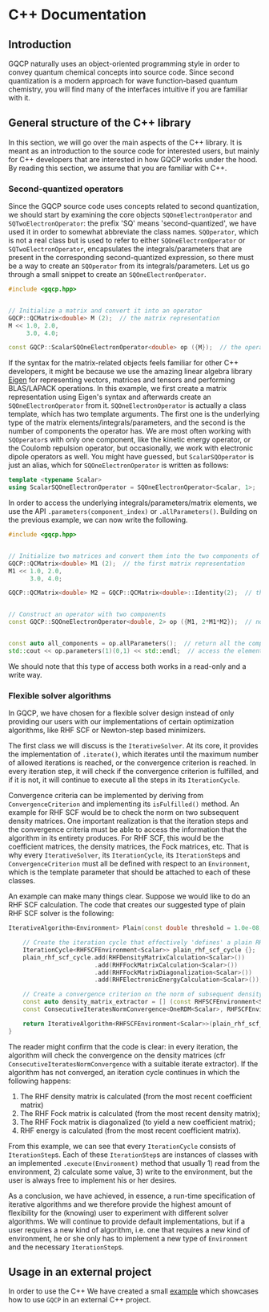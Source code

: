 # C++ Documentation


## Introduction

GQCP naturally uses an object-oriented programming style in order to convey quantum chemical concepts into source code.
Since second quantization is a modern approach for wave function-based quantum chemistry, you will find many of the interfaces intuitive if you are familiar with it.


## General structure of the C++ library

In this section, we will go over the main aspects of the C++ library.
It is meant as an introduction to the source code for interested users, but mainly for C++ developers that are interested in how GQCP works under the hood.
By reading this section, we assume that you are familiar with C++.


### Second-quantized operators
Since the GQCP source code uses concepts related to second quantization, we should start by examining the core objects `SQOneElectronOperator` and `SQTwoElectronOperator`: the prefix 'SQ' means 'second-quantized', we have used it in order to somewhat abbreviate the class names. 
`SQOperator`, which is not a real class but is used to refer to either `SQOneElectronOperator` or `SQTwoElectronOperator`, encapsulates the integrals/parameters that are present in the corresponding second-quantized expression, so there must be a way to create an `SQOperator` from its integrals/parameters.
Let us go through a small snippet to create an `SQOneElectronOperator`. 


```cpp
#include <gqcp.hpp>


// Initialize a matrix and convert it into an operator
GQCP::QCMatrix<double> M (2);  // the matrix representation
M << 1.0, 2.0,
     3.0, 4.0;

const GQCP::ScalarSQOneElectronOperator<double> op ({M});  // the operator itself
```


If the syntax for the matrix-related objects feels familiar for other C++ developers, it might be because we use the amazing linear algebra library [Eigen](http://eigen.tuxfamily.org) for representing vectors, matrices and tensors and performing BLAS/LAPACK operations.
In this example, we first create a matrix representation using Eigen's syntax and afterwards create an `SQOneElectronOperator` from it.
`SQOneElectronOperator` is actually a class template, which has two template arguments.
The first one is the underlying type of the matrix elements/integrals/parameters, and the second is the number of components the operator has.
We are most often working with `SQOperator`s with only one component, like the kinetic energy operator, or the Coulomb repulsion operator, but occasionally, we work with electronic dipole operators as well.
You might have guessed, but `ScalarSQOperator` is just an alias, which for `SQOneElectronOperator` is written as follows:


```cpp
template <typename Scalar>
using ScalarSQOneElectronOperator = SQOneElectronOperator<Scalar, 1>;
```


In order to access the underlying integrals/parameters/matrix elements, we use the API `.parameters(component_index)` or `.allParameters()`. Building on the previous example, we can now write the following.


```cpp
#include <gqcp.hpp>


// Initialize two matrices and convert them into the two components of an operator
GQCP::QCMatrix<double> M1 (2);  // the first matrix representation
M1 << 1.0, 2.0,
      3.0, 4.0;

GQCP::QCMatrix<double> M2 = GQCP::QCMatrix<double>::Identity(2);  // the second first matrix representation


// Construct an operator with two components
const GQCP::SQOneElectronOperator<double, 2> op ({M1, 2*M1*M2});  // note that we can naturally work with multiplications of matrices thanks to QCMatrix inheriting from Eigen


const auto all_components = op.allParameters();  // return all the components
std::cout << op.parameters(1)(0,1) << std::endl;  // access the element (0,1) of the first component: this should print '2'
```

We should note that this type of access both works in a read-only and a write way.


<!-- ### Quantum chemical methods and models
We define a quantum chemical model as a set of related electronic structure models with the same classes of parameters. Tightly coupled to this definition, we define a quantum chemical method as the combination of a quantum chemical method and an objective. This objective supplies a way of checking optimality for the instance of a quantum chemical model.

In the `C++` code, we have implemented `QCMethod` as a class template, from which we show here the following excerpt:

```cpp
template <typename _QCModel, typename _DerivedQCMethod>
class QCMethod: public CRTP<_DerivedQCMethod> {
public:
    template <QCObjective objective>
    QCStructure<QCModel> optimize() { return this->derived().optimize(); }
};
```

This means that any method that derives from `QCMethod` (in a CRTP-way, i.e. allowing static polymorphism) and implements a suitable `optimize` function, conforms to this protocol. (A `QCStructure` encapsulates ground- and excited state energies and model parameters.) -->


### Flexible solver algorithms

In GQCP, we have chosen for a flexible solver design instead of only providing our users with our implementations of certain optimization algorithms, like RHF SCF or Newton-step based minimizers.

The first class we will discuss is the `IterativeSolver`. At its core, it provides the implementation of `.iterate()`, which iterates until the maximum number of allowed iterations is reached, or the convergence criterion is reached. In every iteration step, it will check if the convergence criterion is fulfilled, and if it is not, it will continue to execute all the steps in its `IterationCycle`.

Convergence criteria can be implemented by deriving from `ConvergenceCriterion` and implementing its `isFulfilled()` method. An example for RHF SCF would be to check the norm on two subsequent density matrices. One important realization is that the iteration steps and the convergence criteria must be able to access the information that the algorithm in its entirety produces. For RHF SCF, this would be the coefficient matrices, the density matrices, the Fock matrices, etc. That is why every `IterativeSolver`, its `IterationCycle`, its `IterationStep`s and `ConvergenceCriterion` must all be defined with respect to an `Environment`, which is the template parameter that should be attached to each of these classes.

An example can make many things clear. Suppose we would like to do an RHF SCF calculation. The code that creates our suggested type of plain RHF SCF solver is the following:

```cpp
IterativeAlgorithm<Environment> Plain(const double threshold = 1.0e-08, const size_t maximum_number_of_iterations = 128) {

    // Create the iteration cycle that effectively 'defines' a plain RHF SCF solver
    IterationCycle<RHFSCFEnvironment<Scalar>> plain_rhf_scf_cycle {};
    plain_rhf_scf_cycle.add(RHFDensityMatrixCalculation<Scalar>())
                        .add(RHFFockMatrixCalculation<Scalar>())
                        .add(RHFFockMatrixDiagonalization<Scalar>())
                        .add(RHFElectronicEnergyCalculation<Scalar>());

    // Create a convergence criterion on the norm of subsequent density matrices
    const auto density_matrix_extractor = [] (const RHFSCFEnvironment<Scalar>& environment) { return environment.density_matrices; };
    const ConsecutiveIteratesNormConvergence<OneRDM<Scalar>, RHFSCFEnvironment<Scalar>> convergence_criterion (threshold, density_matrix_extractor);

    return IterativeAlgorithm<RHFSCFEnvironment<Scalar>>(plain_rhf_scf_cycle, convergence_criterion, maximum_number_of_iterations);
}
```

The reader might confirm that the code is clear: in every iteration, the algorithm will check the convergence on the density matrices (cfr `ConsecutiveIteratesNormConvergence` with a suitable iterate extractor). If the algorithm has not converged, an iteration cycle continues in which the following happens:
1. The RHF density matrix is calculated (from the most recent coefficient matrix)
1. The RHF Fock matrix is calculated (from the most recent density matrix);
1. The RHF Fock matrix is diagonalized (to yield a new coefficient matrix);
1. RHF energy is calculated (from the most recent coefficient matrix).

From this example, we can see that every `IterationCycle` consists of `IterationStep`s. Each of these `IterationStep`s are instances of classes with an implemented `.execute(Environment)` method that usually 1) read from the environment, 2) calculate some value, 3) write to the environment, but the user is always free to implement his or her desires.

As a conclusion, we have achieved, in essence, a run-time specification of iterative algorithms and we therefore provide the highest amount of flexibility for the (knowing) user to experiment with different solver algorithms. We will continue to provide default implementations, but if a user requires a new kind of algorithm, i.e. one that requires a new kind of environment, he or she only has to implement a new type of `Environment` and the necessary `IterationStep`s.



## Usage in an external project

In order to use the C++ We have created a small [example](https://github.com/GQCG/GQCP-link) which showcases how to use `GQCP` in an external C++ project.
